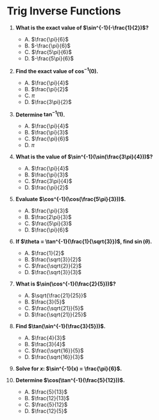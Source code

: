 # Trig Inverse Functions

1. **What is the exact value of $\sin^{-1}(-\frac{1}{2})$?**
   - A. $\frac{\pi}{6}$
   - B. $-\frac{\pi}{6}$
   - C. $\frac{5\pi}{6}$
   - D. $-\frac{5\pi}{6}$

2. **Find the exact value of $\cos^{-1}(0)$.**
   - A. $\frac{\pi}{4}$
   - B. $\frac{\pi}{2}$
   - C. $\pi$
   - D. $\frac{3\pi}{2}$

3. **Determine $\tan^{-1}(1)$.**
   - A. $\frac{\pi}{4}$
   - B. $\frac{\pi}{3}$
   - C. $\frac{\pi}{6}$
   - D. $\pi$

4. **What is the value of $\sin^{-1}(\sin(\frac{3\pi}{4}))$?**
   - A. $\frac{\pi}{4}$
   - B. $\frac{\pi}{3}$
   - C. $\frac{3\pi}{4}$
   - D. $\frac{\pi}{2}$

5. **Evaluate $\cos^{-1}(\cos(\frac{5\pi}{3}))$.**
   - A. $\frac{\pi}{3}$
   - B. $\frac{2\pi}{3}$
   - C. $\frac{5\pi}{3}$
   - D. $\frac{\pi}{6}$

6. **If $\theta = \tan^{-1}(\frac{1}{\sqrt{3}})$, find $\sin(\theta)$.**
   - A. $\frac{1}{2}$
   - B. $\frac{\sqrt{3}}{2}$
   - C. $\frac{\sqrt{2}}{2}$
   - D. $\frac{\sqrt{3}}{3}$

7. **What is $\sin(\cos^{-1}(\frac{2}{5}))$?**
   - A. $\sqrt{\frac{21}{25}}$
   - B. $\frac{3}{5}$
   - C. $\frac{\sqrt{21}}{5}$
   - D. $\frac{\sqrt{21}}{25}$

8. **Find $\tan(\sin^{-1}(\frac{3}{5}))$.**
   - A. $\frac{4}{3}$
   - B. $\frac{3}{4}$
   - C. $\frac{\sqrt{16}}{5}$
   - D. $\frac{\sqrt{16}}{3}$

9. **Solve for $x$: $\sin^{-1}(x) = \frac{\pi}{6}$.**

10. **Determine $\cos(\tan^{-1}(\frac{5}{12}))$.**
    - A. $\frac{5}{13}$
    - B. $\frac{12}{13}$
    - C. $\frac{5}{12}$
    - D. $\frac{12}{5}$

